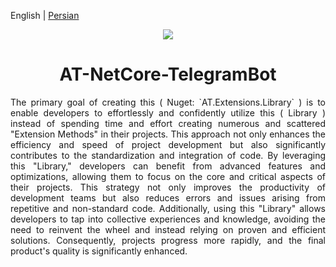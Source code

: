 English | [Persian](./README.fa-IR.md)

<p align="center">
	<img align="center" src="https://www.extensionmethod.com/wp-content/uploads/2020/09/ExtensionMethod_Logo_final_2.png">
</p>
<h1 align="center">
  AT-NetCore-TelegramBot
</h1>
<div>
	<p style="text-align: justify;">
    The primary goal of creating this ( Nuget: `AT.Extensions.Library` ) is to enable developers to effortlessly and confidently utilize this ( Library ) instead of spending time and effort creating numerous and scattered "Extension Methods" in their projects. This approach not only enhances the efficiency and speed of project development but also significantly contributes to the standardization and integration of code. By leveraging this "Library," developers can benefit from advanced features and optimizations, allowing them to focus on the core and critical aspects of their projects. This strategy not only improves the productivity of development teams but also reduces errors and issues arising from repetitive and non-standard code. Additionally, using this "Library" allows developers to tap into collective experiences and knowledge, avoiding the need to reinvent the wheel and instead relying on proven and efficient solutions. Consequently, projects progress more rapidly, and the final product's quality is significantly enhanced.
	</p>
</div>
